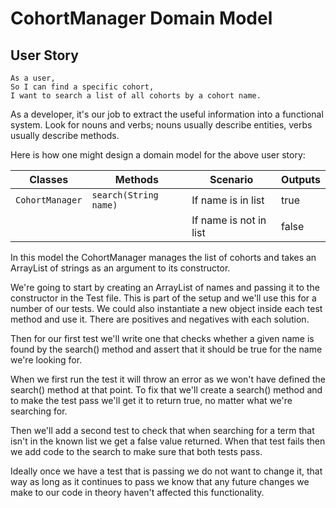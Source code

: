 # CohortManager Domain Model

## User Story

```
As a user,
So I can find a specific cohort,
I want to search a list of all cohorts by a cohort name.
```

As a developer, it's our job to extract the useful information into a functional system. Look for nouns and verbs; nouns usually describe entities, verbs usually describe methods.

Here is how one might design a domain model for the above user story:

| Classes         | Methods               | Scenario               | Outputs |
|-----------------|-----------------------|------------------------|---------|
| `CohortManager` | `search(String name)` | If name is in list     | true    |
|                 |                       | If name is not in list | false   |

In this model the CohortManager manages the list of cohorts and takes an ArrayList of strings as an argument to its constructor.

We're going to start by creating an ArrayList of names and passing it to the constructor in the Test file. This is part of the setup and we'll use this for a number of our tests. We could also instantiate a new object inside each test method and use it. There are positives and negatives with each solution.

Then for our first test we'll write one that checks whether a given name is found by the search() method and assert that it should be true for the name we're looking for.

When we first run the test it will throw an error as we won't have defined the search() method at that point. To fix that we'll create a search() method and to make the test pass we'll get it to return true, no matter what we're searching for.

Then we'll add a second test to check that when searching for a term that isn't in the known list we get a false value returned. When that test fails then we add code to the search to make sure that both tests pass.

Ideally once we have a test that is passing we do not want to change it, that way as long as it continues to pass we know that any future changes we make to our code in theory haven't affected this functionality.

